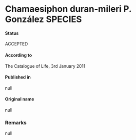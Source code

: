 # Chamaesiphon duran-mileri P. González SPECIES

#### Status
ACCEPTED

#### According to
The Catalogue of Life, 3rd January 2011

#### Published in
null

#### Original name
null

### Remarks
null